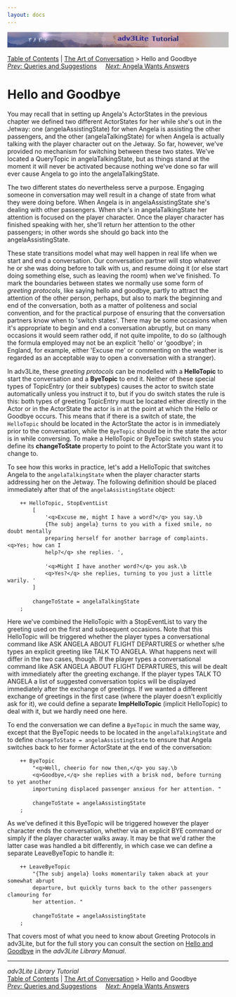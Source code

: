 ```yaml
---
layout: docs
---
```

<div class="topbar">

<img src="topbar.jpg" data-border="0" />

</div>

<div class="nav">

<a href="toc.html" class="nav">Table of Contents</a> \|
<a href="conversation.html" class="nav">The Art of Conversation</a> \>
Hello and Goodbye  
<span class="navnp"><a href="query.html" class="nav"><em>Prev:</em> Queries and
Suggestions</a>    
<a href="convnode.html" class="nav"><em>Next:</em> Angela Wants
Answers</a>     </span>

</div>



# Hello and Goodbye

You may recall that in setting up Angela's ActorStates in the previous
chapter we defined two different ActorStates for her while she's out in
the Jetway: one (angelaAssistingState) for when Angela is assisting the
other passengers, and the other (angelaTalkingState) for when Angela is
actually talking with the player character out on the Jetway. So far,
however, we've provided no mechanism for switching between these two
states. We've located a QueryTopic in angelaTalkingState, but as things
stand at the moment it will never be activated because nothing we've
done so far will ever cause Angela to go into the angelaTalkingState.

The two different states do nevertheless serve a purpose. Engaging
someone in conversation may well result in a change of state from what
they were doing before. When Angela is in angelaAssistingState she's
dealing with other passengers. When she's in angelaTalkingState her
attention is focused on the player character. Once the player character
has finished speaking with her, she'll return her attention to the other
passengers; in other words she should go back into the
angelaAssistingState.

These state transitions model what may well happen in real life when we
start and end a conversation. Our conversation partner will stop
whatever he or she was doing before to talk with us, and resume doing it
(or else start doing something else, such as leaving the room) when
we've finished. To mark the boundaries between states we normally use
some form of *greeting protocols*, like saying hello and goodbye, partly
to attract the attention of the other person, perhaps, but also to mark
the beginning and end of the conversation, both as a matter of
politeness and social convention, and for the practical purpose of
ensuring that the conversation partners know when to 'switch states'.
There may be some occasions when it's appropriate to begin and end a
conversation abruptly, but on many occasions it would seem rather odd,
if not quite impolite, to do so (although the formula employed may not
be an explicit 'hello' or 'goodbye'; in England, for example, either
'Excuse me' or commenting on the weather is regarded as an acceptable
way to open a conversation with a stranger).

In adv3Lite, these *greeting protocols* can be modelled with a
**HelloTopic** to start the conversation and a **ByeTopic** to end it.
Neither of these special types of TopicEntry (or their subtypes) causes
the actor to switch state automatically unless you instruct it to, but
if you do switch states the rule is this: both types of greeting
TopicEntry must be located either directly in the Actor or in the
ActorState the actor is in at the point at which the Hello or Goodbye
occurs. This means that if there is a switch of state, the
`HelloTopic` should be located in the ActorState
the actor is in immediately prior to the conversation, while the
`ByeTopic` should be in the state the actor is
in while conversing. To make a HelloTopic or ByeTopic switch states you
define its **changeToState** property to point to the ActorState you
want it to change to.

To see how this works in practice, let's add a HelloTopic that switches
Angela to the `angelaTalkingState` when the
player character starts addressing her on the Jetway. The following
definition should be placed immediately after that of the
`angelaAssistingState` object:

```
    ++ HelloTopic, StopEventList
        [
            '<q>Excuse me, might I have a word?</q> you say.\b
            {The subj angela} turns to you with a fixed smile, no doubt mentally
            preparing herself for another barrage of complaints. <q>Yes; how can I
            help?</q> she replies. ',
            
            '<q>Might I have another word?</q> you ask.\b
            <q>Yes?</q> she replies, turning to you just a little warily. '
        ]
        
        changeToState = angelaTalkingState
    ;
```

Here we've combined the HelloTopic with a StopEventList to vary the
greeting used on the first and subsequent occasions. Note that this
HelloTopic will be triggered whether the player types a conversational
command like ASK ANGELA ABOUT FLIGHT DEPARTURES or whether s/he types an
explicit greeting like TALK TO ANGELA. What happens next will differ in
the two cases, though. If the player types a conversational command like
ASK ANGELA ABOUT FLIGHT DEPARTURES, this will be dealt with immediately
after the greeting exchange. If the player types TALK TO ANGELA a list
of suggested conversation topics will be displayed immediately after the
exchange of greetings. If we wanted a different exchange of greetings in
the first case (where the player doesn't explicitly ask for it), we
could define a separate **ImpHelloTopic** (implicit HelloTopic) to deal
with it, but we hardly need one here.

To end the conversation we can define a
`ByeTopic` in much the same way, except that the
ByeTopic needs to be located in the
`angelaTalkingState` and to define
`changeToState = angelaAssistingState` to ensure
that Angela switches back to her former ActorState at the end of the
conversation:

```
    ++ ByeTopic
        "<q>Well, cheerio for now then,</q> you say.\b
        <q>Goodbye,</q> she replies with a brisk nod, before turning to yet another
        importuning displaced passenger anxious for her attention. "
        
        changeToState = angelaAssistingState
    ;
```

As we've defined it this ByeTopic will be triggered however the player
character ends the conversation, whether via an explicit BYE command or
simply if the player character walks away. It may be that we'd rather
the latter case was handled a bit differently, in which case we can
define a separate LeaveByeTopic to handle it:

```
    ++ LeaveByeTopic
        "{The subj angela} looks momentarily taken aback at your somewhat abrupt
        departure, but quickly turns back to the other passengers clamouring for
        her attention. "
        
        changeToState = angelaAssistingState
    ;
```

That covers most of what you need to know about Greeting Protocols in
adv3Lite, but for the full story you can consult the section on [Hello
and Goodbye](../manual/hello.html) in the *adv3Lite Library Manual*.



------------------------------------------------------------------------

<div class="navb">

*adv3Lite Library Tutorial*  
<a href="toc.html" class="nav">Table of Contents</a> \|
<a href="conversation.html" class="nav">The Art of Conversation</a> \>
Hello and Goodbye  
<span class="navnp"><a href="query.html" class="nav"><em>Prev:</em> Queries and
Suggestions</a>    
<a href="convnode.html" class="nav"><em>Next:</em> Angela Wants
Answers</a>     </span>

</div>
